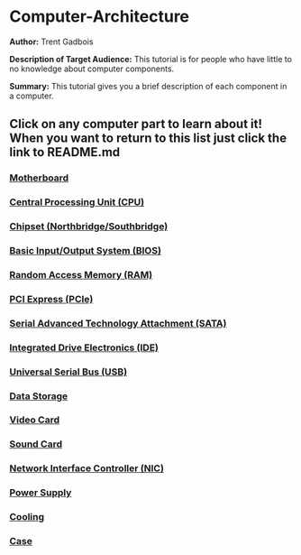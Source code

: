 # Computer-Architecture
**Author:** Trent Gadbois

**Description of Target Audience:** This tutorial is for people who have little to no knowledge about computer components.

**Summary:** This tutorial gives you a brief description of each component in a computer.

## Click on any computer part to learn about it! When you want to return to this list just click the link to README.md
### [Motherboard](Motherboard.md)
### [Central Processing Unit (CPU)](cpu.md)
### [Chipset (Northbridge/Southbridge)](Chipset.md)
### [Basic Input/Output System (BIOS)](bios.md)
### [Random Access Memory (RAM)](ram.md)
### [PCI Express (PCIe)](pcie.md)
### [Serial Advanced Technology Attachment (SATA)](sata.md)
### [Integrated Drive Electronics (IDE)](ide.md)
### [Universal Serial Bus (USB)](usb.md)
### [Data Storage](datastorage.md)
### [Video Card](videocard.md)
### [Sound Card](soundcard.md)
### [Network Interface Controller (NIC)](nic.md)
### [Power Supply](powersupply.md)
### [Cooling](cooling.md)
### [Case](case.md)
